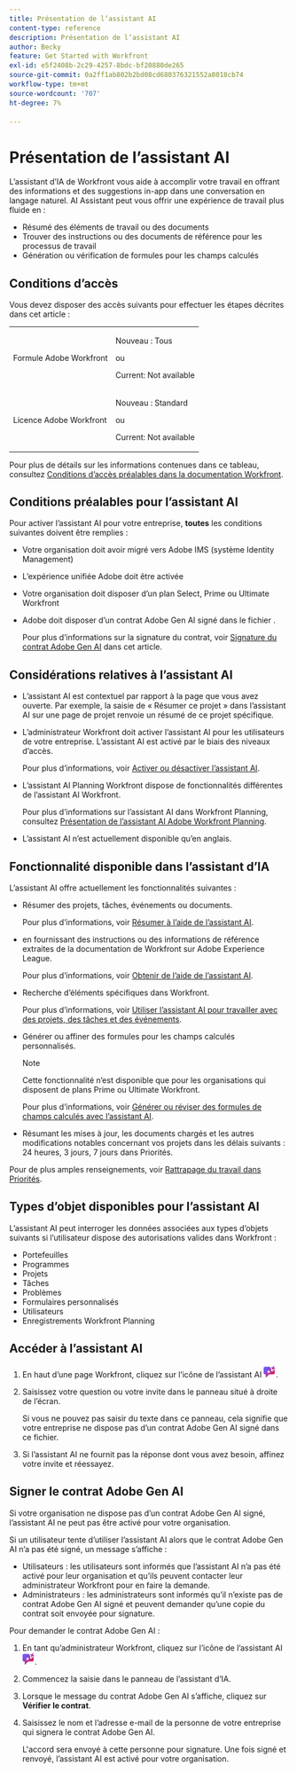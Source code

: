 ```yaml
---
title: Présentation de l’assistant AI
content-type: reference
description: Présentation de l’assistant AI
author: Becky
feature: Get Started with Workfront
exl-id: e5f2408b-2c29-4257-8bdc-bf20880de265
source-git-commit: 0a2ff1ab802b2bd08cd680376321552a8018cb74
workflow-type: tm+mt
source-wordcount: '707'
ht-degree: 7%

---
```


# Présentation de l’assistant AI

L’assistant d’IA de Workfront vous aide à accomplir votre travail en offrant des informations et des suggestions in-app dans une conversation en langage naturel. AI Assistant peut vous offrir une expérience de travail plus fluide en :

* Résumé des éléments de travail ou des documents
* Trouver des instructions ou des documents de référence pour les processus de travail
* Génération ou vérification de formules pour les champs calculés

## Conditions d’accès

Vous devez disposer des accès suivants pour effectuer les étapes décrites dans cet article :

<table style="table-layout:auto"> 
 <col> 
 <col> 
 <tbody> 
  <tr> 
   <td role="rowheader">Formule Adobe Workfront</td> 
   <td><p>Nouveau : Tous</p>
       <p>ou</p>
       <p>Current: Not available</p></td>
  </tr> 
  <tr> 
   <td role="rowheader">Licence Adobe Workfront</td> 
   <td><p>Nouveau : Standard</p>
       <p>ou</p>
       <p>Current: Not available</p></td>
  </tr> 
 </tbody> 
</table>

Pour plus de détails sur les informations contenues dans ce tableau, consultez [Conditions d’accès préalables dans la documentation Workfront](/help/quicksilver/administration-and-setup/add-users/access-levels-and-object-permissions/access-level-requirements-in-documentation.md).

## Conditions préalables pour l’assistant AI

Pour activer l’assistant AI pour votre entreprise, **toutes** les conditions suivantes doivent être remplies :

* Votre organisation doit avoir migré vers Adobe IMS (système Identity Management)
* L’expérience unifiée Adobe doit être activée
* Votre organisation doit disposer d’un plan Select, Prime ou Ultimate Workfront
* Adobe doit disposer d’un contrat Adobe Gen AI signé dans le fichier .

  Pour plus d’informations sur la signature du contrat, voir [Signature du contrat Adobe Gen AI](/help/quicksilver/workfront-basics/ai-assistant/ai-assistant-overview.md#sign-the-adobe-gen-ai-agreement) dans cet article.

## Considérations relatives à l’assistant AI

* L’assistant AI est contextuel par rapport à la page que vous avez ouverte. Par exemple, la saisie de « Résumer ce projet » dans l’assistant AI sur une page de projet renvoie un résumé de ce projet spécifique.
* L’administrateur Workfront doit activer l’assistant AI pour les utilisateurs de votre entreprise. L’assistant AI est activé par le biais des niveaux d’accès.

  Pour plus d’informations, voir [Activer ou désactiver l’assistant AI](/help/quicksilver/workfront-basics/ai-assistant/enable-or-disable-assistant.md).

* L’assistant AI Planning Workfront dispose de fonctionnalités différentes de l’assistant AI Workfront.

  Pour plus d’informations sur l’assistant AI dans Workfront Planning, consultez [Présentation de l’assistant AI Adobe Workfront Planning](/help/quicksilver/planning/general/planning-ai-assistant-overview.md).

* L’assistant AI n’est actuellement disponible qu’en anglais.


## Fonctionnalité disponible dans l’assistant d’IA

L’assistant AI offre actuellement les fonctionnalités suivantes :

* Résumer des projets, tâches, événements ou documents.

  Pour plus d’informations, voir [Résumer à l’aide de l’assistant AI](/help/quicksilver/workfront-basics/ai-assistant/summarize-this.md).

* en fournissant des instructions ou des informations de référence extraites de la documentation de Workfront sur Adobe Experience League.

  Pour plus d’informations, voir [Obtenir de l’aide de l’assistant AI](/help/quicksilver/workfront-basics/ai-assistant/use-ai-to-retrieve-instructions.md).

* Recherche d’éléments spécifiques dans Workfront.

  Pour plus d’informations, voir [Utiliser l’assistant AI pour travailler avec des projets, des tâches et des événements](/help/quicksilver/workfront-basics/ai-assistant/work-with-pti-through-ai-assisant.md).

* Générer ou affiner des formules pour les champs calculés personnalisés.

  >[!NOTE]
  >
  >Cette fonctionnalité n’est disponible que pour les organisations qui disposent de plans Prime ou Ultimate Workfront.

  Pour plus d’informations, voir [Générer ou réviser des formules de champs calculés avec l’assistant AI](/help/quicksilver/workfront-basics/ai-assistant/use-ai-assistant-to-check-formulas.md).

* Résumant les mises à jour, les documents chargés et les autres modifications notables concernant vos projets dans les délais suivants : 24 heures, 3 jours, 7 jours dans Priorités.

Pour de plus amples renseignements, voir [Rattrapage du travail dans Priorités](/help/quicksilver/workfront-basics/priorities/catch-me-up.md).


## Types d’objet disponibles pour l’assistant AI

L’assistant AI peut interroger les données associées aux types d’objets suivants si l’utilisateur dispose des autorisations valides dans Workfront :

* Portefeuilles
* Programmes
* Projets
* Tâches
* Problèmes
* Formulaires personnalisés
* Utilisateurs
* Enregistrements Workfront Planning


## Accéder à l’assistant AI

1. En haut d’une page Workfront, cliquez sur l’icône de l’assistant AI ![icône de l’assistant AI](/help/quicksilver/workfront-basics/ai-assistant/assets/ai-assistant-icon.png).
1. Saisissez votre question ou votre invite dans le panneau situé à droite de l’écran.

   Si vous ne pouvez pas saisir du texte dans ce panneau, cela signifie que votre entreprise ne dispose pas d’un contrat Adobe Gen AI signé dans ce fichier.

1. Si l’assistant AI ne fournit pas la réponse dont vous avez besoin, affinez votre invite et réessayez.

## Signer le contrat Adobe Gen AI

Si votre organisation ne dispose pas d’un contrat Adobe Gen AI signé, l’assistant AI ne peut pas être activé pour votre organisation.

Si un utilisateur tente d’utiliser l’assistant AI alors que le contrat Adobe Gen AI n’a pas été signé, un message s’affiche :

* Utilisateurs : les utilisateurs sont informés que l’assistant AI n’a pas été activé pour leur organisation et qu’ils peuvent contacter leur administrateur Workfront pour en faire la demande.
* Administrateurs : les administrateurs sont informés qu’il n’existe pas de contrat Adobe Gen AI signé et peuvent demander qu’une copie du contrat soit envoyée pour signature.

Pour demander le contrat Adobe Gen AI :

1. En tant qu’administrateur Workfront, cliquez sur l’icône de l’assistant AI ![icône de l’assistant AI](/help/quicksilver/workfront-basics/ai-assistant/assets/ai-assistant-icon.png).
1. Commencez la saisie dans le panneau de l’assistant d’IA.
1. Lorsque le message du contrat Adobe Gen AI s’affiche, cliquez sur **Vérifier le contrat**.
1. Saisissez le nom et l’adresse e-mail de la personne de votre entreprise qui signera le contrat Adobe Gen AI.

   L&#39;accord sera envoyé à cette personne pour signature. Une fois signé et renvoyé, l’assistant AI est activé pour votre organisation.
